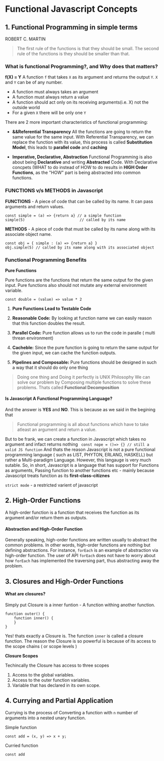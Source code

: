 # Functional Javascript Concepts


## 1. Functional Programming in simple terms

ROBERT C. MARTIN
> The first rule of the functions is that they should be small. The second rule of the functions is they should be smaller than that.



### What is functional Programming?, and Why does that matters?

**f(X) = Y**
A function ``f`` that takes ``X`` as its argument and returns the output ``Y``. ``X`` and ``Y`` can be of any number.

 - A function must always takes an argument
 - A function must always return a value
 - A function should act only on its receiving arguments(i.e. X) not the outside world
 - For a given ``X`` there will be only one ``Y``
 
 
 There are 2 more important characteristics of functional programming:

- **&&Referential Transparency**
 All the functions are going to return the same value for the same input. With Referential Transparency, we can replace the function with its value, 
 this process is called **Substitution Model**, this leads to **parallel code** and **caching**

- **Imperative, Declarative, Abstraction**
 Functional Programming is also about being **Declarative** and writing **Abstracted** Code. With Declarative concpets (WHAT to do instead of HOW to do 
 results in **HIGH Order Functions**, as the "HOW" part is being abstracted into common functions.



### FUNCTIONS v/s METHODS in Javascript

**FUNCTIONS** - A piece of code that can be called by its name. It can pass arguments and return values.
```
const simple = (a) => {return a} // a simple function
simple(5)                         // called by its name
```
**METHODS** - A piece of code that must be called by its name along with its associate object name.
```
const obj = { simple : (a) => {return a} } 
obj.simple(5) // called by its name along with its associated object 
```

### Functional Programming Benefits

**Pure Functions**

Pure functions are the functions that return the same output for the given input. Pure functions also should not mutate any external environment variable.

```const double = (value) => value * 2 ```

1. **Pure Functions Lead to Testable Code**

2. **Reasonable Code:** By looking at function name we can easily reason  that this function doubles the result.

3. **Parallel Code:** Pure function allows us to run the code in paralle ( multi threan environment)

4. **Cacheble:** Since the pure function is going to return the same output for the given input, we can cache the function outputs.

5. **Pipelines and Composable:** Pure functions should be designed in such a way that it should do only one thing
> Doing one thing and Doing it perfectly is UNIX Philosophy
We can solve our problem by Composing multiple functions to solve these problems. Thats called **Functional Decomposition**


#### Is Javascript A Functional Programming Language?
And the answer is **YES** and **NO**. This is because as we said in the begining that 
> Functional programming is all about functions which have to take atleast an argument and return a value.

But to be frank, we can create a function in Javascript which takes no argument and infact returns nothing
``` const nope = ()=> {} // still a valid JS function```
And thats the reason Javascript is not a pure functional programming language ( such as LIST, PHYTON, ERLANG, HASKELL) but rather a Multi-paradigm Language. 
However, this langauge is very much sutable. So, in short, Javascript is a language that has support for Functions as arguments, Passing function to
another functions etc - mainly because Javascript treats function as its **first-class-citiznes**


`strict mode` - a restricted varient of javascript





## 2. High-Order Functions

A high-order function is a function that receives the function as its argument and/or return them as outputs.

#### Abstraction and High-Order Function

Generally speaking, high-order functions are written usually to abstract the common problems. In other words, high-order functions are 
nothing but defining abstractions. For instance, `forEach` is an example of abstraction via high-order function. The user of API `forEach` does not 
have to worry about how `forEach` has implemented the traversing part, thus abstracting away the problem.




## 3. Closures and High-Order Functions

#### What are closures?
Simply put Closure is a inner funtion - A function withing another function.

```
function outer() {
    function inner() {
    }
}
```

Yes! thats exactly a Closure is. The function `inner` is called a closure function. The reason the Closure is so powerful is because of its access to the 
scope chains ( or scope levels )

**Closure Scopes**

Techincally the Closure has access to three scopes

1. Access to the global variables.
2. Access to the outer function variables.
3. Variable that has declared in its own scope.



## 4.  Currying and Partial Application
Currying is the process of Converting a function with ``n`` number of arguments into a nested unary function.

Simple function
```
const add = (x, y) => x + y;
```

Curried function
```
const add
```


